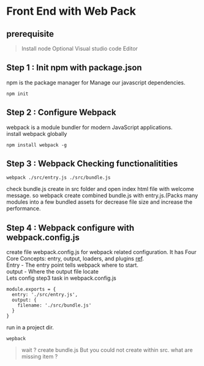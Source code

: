 # Front End with Web Pack
## prerequisite
>Install node 
>Optional Visual studio code Editor

## Step 1 : Init npm with package.json 
npm is the package manager for Manage our javascript dependencies.<br />
```
npm init 
```

## Step 2 : Configure Webpack
webpack is a module bundler for modern JavaScript applications. <br />
install webpack globally
```
npm install webpack -g
```

## Step 3 : Webpack Checking functionalitities

```
webpack ./src/entry.js ./src/bundle.js
```

check bundle.js create in src folder and open index html file with welcome message. so webpack create combined bundle.js with entry.js.(Packs many modules into a few bundled assets for decrease file size and increase the performance. 

## Step 4 : Webpack configure with webpack.config.js

create file webpack.config.js for webpack related configuration. It has Four Core Concepts: entry, output, loaders, and plugins [ref](https://webpack.js.org/concepts/).<br />
Entry - The entry point tells webpack where to start.<br />
output - Where the output file locate<br />
Lets config step3 task in webpack.config.js<br />
```
module.exports = {
  entry: './src/entry.js',
  output: {
    filename: './src/bundle.js'
  }
}
```

run in a project dir.
```
wepback
```

> wait ? create bundle.js But you could not create within src. what are missing item ? 